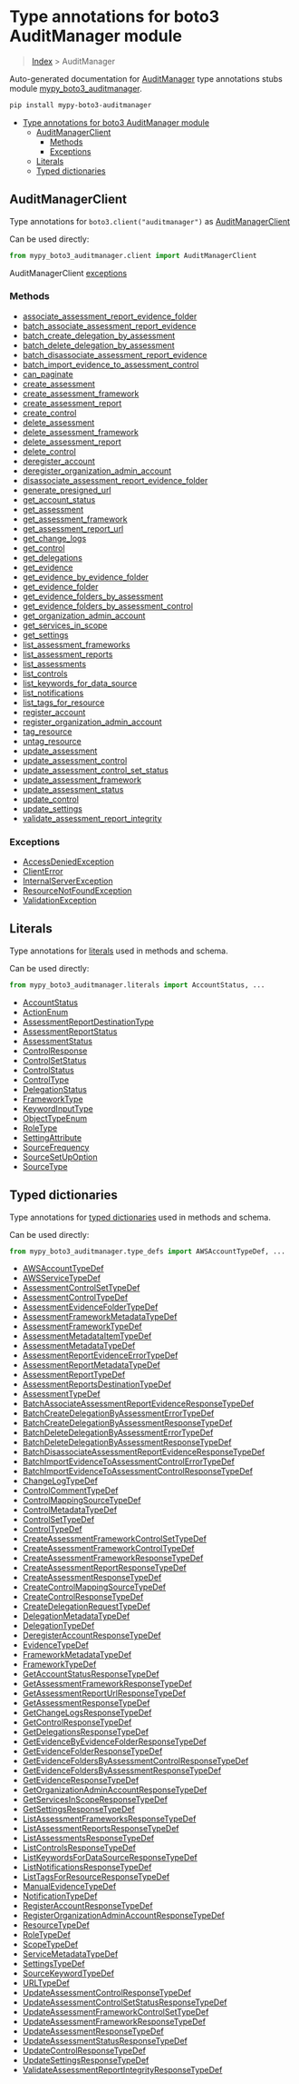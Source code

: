 # Type annotations for boto3 AuditManager module

> [Index](../README.md) > AuditManager

Auto-generated documentation for
[AuditManager](https://boto3.amazonaws.com/v1/documentation/api/latest/reference/services/auditmanager.html#AuditManager)
type annotations stubs module
[mypy_boto3_auditmanager](https://pypi.org/project/mypy-boto3-auditmanager/).

```bash
pip install mypy-boto3-auditmanager
```

- [Type annotations for boto3 AuditManager module](#type-annotations-for-boto3-auditmanager-module)
  - [AuditManagerClient](#auditmanagerclient)
    - [Methods](#methods)
    - [Exceptions](#exceptions)
  - [Literals](#literals)
  - [Typed dictionaries](#typed-dictionaries)

## AuditManagerClient

Type annotations for `boto3.client("auditmanager")` as
[AuditManagerClient](./client.md)

Can be used directly:

```python
from mypy_boto3_auditmanager.client import AuditManagerClient
```

AuditManagerClient [exceptions](./client.md#exceptions)

### Methods

- [associate_assessment_report_evidence_folder](./client.md#associate-assessment-report-evidence-folder)
- [batch_associate_assessment_report_evidence](./client.md#batch-associate-assessment-report-evidence)
- [batch_create_delegation_by_assessment](./client.md#batch-create-delegation-by-assessment)
- [batch_delete_delegation_by_assessment](./client.md#batch-delete-delegation-by-assessment)
- [batch_disassociate_assessment_report_evidence](./client.md#batch-disassociate-assessment-report-evidence)
- [batch_import_evidence_to_assessment_control](./client.md#batch-import-evidence-to-assessment-control)
- [can_paginate](./client.md#can-paginate)
- [create_assessment](./client.md#create-assessment)
- [create_assessment_framework](./client.md#create-assessment-framework)
- [create_assessment_report](./client.md#create-assessment-report)
- [create_control](./client.md#create-control)
- [delete_assessment](./client.md#delete-assessment)
- [delete_assessment_framework](./client.md#delete-assessment-framework)
- [delete_assessment_report](./client.md#delete-assessment-report)
- [delete_control](./client.md#delete-control)
- [deregister_account](./client.md#deregister-account)
- [deregister_organization_admin_account](./client.md#deregister-organization-admin-account)
- [disassociate_assessment_report_evidence_folder](./client.md#disassociate-assessment-report-evidence-folder)
- [generate_presigned_url](./client.md#generate-presigned-url)
- [get_account_status](./client.md#get-account-status)
- [get_assessment](./client.md#get-assessment)
- [get_assessment_framework](./client.md#get-assessment-framework)
- [get_assessment_report_url](./client.md#get-assessment-report-url)
- [get_change_logs](./client.md#get-change-logs)
- [get_control](./client.md#get-control)
- [get_delegations](./client.md#get-delegations)
- [get_evidence](./client.md#get-evidence)
- [get_evidence_by_evidence_folder](./client.md#get-evidence-by-evidence-folder)
- [get_evidence_folder](./client.md#get-evidence-folder)
- [get_evidence_folders_by_assessment](./client.md#get-evidence-folders-by-assessment)
- [get_evidence_folders_by_assessment_control](./client.md#get-evidence-folders-by-assessment-control)
- [get_organization_admin_account](./client.md#get-organization-admin-account)
- [get_services_in_scope](./client.md#get-services-in-scope)
- [get_settings](./client.md#get-settings)
- [list_assessment_frameworks](./client.md#list-assessment-frameworks)
- [list_assessment_reports](./client.md#list-assessment-reports)
- [list_assessments](./client.md#list-assessments)
- [list_controls](./client.md#list-controls)
- [list_keywords_for_data_source](./client.md#list-keywords-for-data-source)
- [list_notifications](./client.md#list-notifications)
- [list_tags_for_resource](./client.md#list-tags-for-resource)
- [register_account](./client.md#register-account)
- [register_organization_admin_account](./client.md#register-organization-admin-account)
- [tag_resource](./client.md#tag-resource)
- [untag_resource](./client.md#untag-resource)
- [update_assessment](./client.md#update-assessment)
- [update_assessment_control](./client.md#update-assessment-control)
- [update_assessment_control_set_status](./client.md#update-assessment-control-set-status)
- [update_assessment_framework](./client.md#update-assessment-framework)
- [update_assessment_status](./client.md#update-assessment-status)
- [update_control](./client.md#update-control)
- [update_settings](./client.md#update-settings)
- [validate_assessment_report_integrity](./client.md#validate-assessment-report-integrity)

### Exceptions

- [AccessDeniedException](./client.md#accessdeniedexception)
- [ClientError](./client.md#clienterror)
- [InternalServerException](./client.md#internalserverexception)
- [ResourceNotFoundException](./client.md#resourcenotfoundexception)
- [ValidationException](./client.md#validationexception)

## Literals

Type annotations for [literals](./literals.md) used in methods and schema.

Can be used directly:

```python
from mypy_boto3_auditmanager.literals import AccountStatus, ...
```

- [AccountStatus](./literals.md#accountstatus)
- [ActionEnum](./literals.md#actionenum)
- [AssessmentReportDestinationType](./literals.md#assessmentreportdestinationtype)
- [AssessmentReportStatus](./literals.md#assessmentreportstatus)
- [AssessmentStatus](./literals.md#assessmentstatus)
- [ControlResponse](./literals.md#controlresponse)
- [ControlSetStatus](./literals.md#controlsetstatus)
- [ControlStatus](./literals.md#controlstatus)
- [ControlType](./literals.md#controltype)
- [DelegationStatus](./literals.md#delegationstatus)
- [FrameworkType](./literals.md#frameworktype)
- [KeywordInputType](./literals.md#keywordinputtype)
- [ObjectTypeEnum](./literals.md#objecttypeenum)
- [RoleType](./literals.md#roletype)
- [SettingAttribute](./literals.md#settingattribute)
- [SourceFrequency](./literals.md#sourcefrequency)
- [SourceSetUpOption](./literals.md#sourcesetupoption)
- [SourceType](./literals.md#sourcetype)

## Typed dictionaries

Type annotations for [typed dictionaries](./type_defs.md) used in methods and
schema.

Can be used directly:

```python
from mypy_boto3_auditmanager.type_defs import AWSAccountTypeDef, ...
```

- [AWSAccountTypeDef](./type_defs.md#awsaccounttypedef)
- [AWSServiceTypeDef](./type_defs.md#awsservicetypedef)
- [AssessmentControlSetTypeDef](./type_defs.md#assessmentcontrolsettypedef)
- [AssessmentControlTypeDef](./type_defs.md#assessmentcontroltypedef)
- [AssessmentEvidenceFolderTypeDef](./type_defs.md#assessmentevidencefoldertypedef)
- [AssessmentFrameworkMetadataTypeDef](./type_defs.md#assessmentframeworkmetadatatypedef)
- [AssessmentFrameworkTypeDef](./type_defs.md#assessmentframeworktypedef)
- [AssessmentMetadataItemTypeDef](./type_defs.md#assessmentmetadataitemtypedef)
- [AssessmentMetadataTypeDef](./type_defs.md#assessmentmetadatatypedef)
- [AssessmentReportEvidenceErrorTypeDef](./type_defs.md#assessmentreportevidenceerrortypedef)
- [AssessmentReportMetadataTypeDef](./type_defs.md#assessmentreportmetadatatypedef)
- [AssessmentReportTypeDef](./type_defs.md#assessmentreporttypedef)
- [AssessmentReportsDestinationTypeDef](./type_defs.md#assessmentreportsdestinationtypedef)
- [AssessmentTypeDef](./type_defs.md#assessmenttypedef)
- [BatchAssociateAssessmentReportEvidenceResponseTypeDef](./type_defs.md#batchassociateassessmentreportevidenceresponsetypedef)
- [BatchCreateDelegationByAssessmentErrorTypeDef](./type_defs.md#batchcreatedelegationbyassessmenterrortypedef)
- [BatchCreateDelegationByAssessmentResponseTypeDef](./type_defs.md#batchcreatedelegationbyassessmentresponsetypedef)
- [BatchDeleteDelegationByAssessmentErrorTypeDef](./type_defs.md#batchdeletedelegationbyassessmenterrortypedef)
- [BatchDeleteDelegationByAssessmentResponseTypeDef](./type_defs.md#batchdeletedelegationbyassessmentresponsetypedef)
- [BatchDisassociateAssessmentReportEvidenceResponseTypeDef](./type_defs.md#batchdisassociateassessmentreportevidenceresponsetypedef)
- [BatchImportEvidenceToAssessmentControlErrorTypeDef](./type_defs.md#batchimportevidencetoassessmentcontrolerrortypedef)
- [BatchImportEvidenceToAssessmentControlResponseTypeDef](./type_defs.md#batchimportevidencetoassessmentcontrolresponsetypedef)
- [ChangeLogTypeDef](./type_defs.md#changelogtypedef)
- [ControlCommentTypeDef](./type_defs.md#controlcommenttypedef)
- [ControlMappingSourceTypeDef](./type_defs.md#controlmappingsourcetypedef)
- [ControlMetadataTypeDef](./type_defs.md#controlmetadatatypedef)
- [ControlSetTypeDef](./type_defs.md#controlsettypedef)
- [ControlTypeDef](./type_defs.md#controltypedef)
- [CreateAssessmentFrameworkControlSetTypeDef](./type_defs.md#createassessmentframeworkcontrolsettypedef)
- [CreateAssessmentFrameworkControlTypeDef](./type_defs.md#createassessmentframeworkcontroltypedef)
- [CreateAssessmentFrameworkResponseTypeDef](./type_defs.md#createassessmentframeworkresponsetypedef)
- [CreateAssessmentReportResponseTypeDef](./type_defs.md#createassessmentreportresponsetypedef)
- [CreateAssessmentResponseTypeDef](./type_defs.md#createassessmentresponsetypedef)
- [CreateControlMappingSourceTypeDef](./type_defs.md#createcontrolmappingsourcetypedef)
- [CreateControlResponseTypeDef](./type_defs.md#createcontrolresponsetypedef)
- [CreateDelegationRequestTypeDef](./type_defs.md#createdelegationrequesttypedef)
- [DelegationMetadataTypeDef](./type_defs.md#delegationmetadatatypedef)
- [DelegationTypeDef](./type_defs.md#delegationtypedef)
- [DeregisterAccountResponseTypeDef](./type_defs.md#deregisteraccountresponsetypedef)
- [EvidenceTypeDef](./type_defs.md#evidencetypedef)
- [FrameworkMetadataTypeDef](./type_defs.md#frameworkmetadatatypedef)
- [FrameworkTypeDef](./type_defs.md#frameworktypedef)
- [GetAccountStatusResponseTypeDef](./type_defs.md#getaccountstatusresponsetypedef)
- [GetAssessmentFrameworkResponseTypeDef](./type_defs.md#getassessmentframeworkresponsetypedef)
- [GetAssessmentReportUrlResponseTypeDef](./type_defs.md#getassessmentreporturlresponsetypedef)
- [GetAssessmentResponseTypeDef](./type_defs.md#getassessmentresponsetypedef)
- [GetChangeLogsResponseTypeDef](./type_defs.md#getchangelogsresponsetypedef)
- [GetControlResponseTypeDef](./type_defs.md#getcontrolresponsetypedef)
- [GetDelegationsResponseTypeDef](./type_defs.md#getdelegationsresponsetypedef)
- [GetEvidenceByEvidenceFolderResponseTypeDef](./type_defs.md#getevidencebyevidencefolderresponsetypedef)
- [GetEvidenceFolderResponseTypeDef](./type_defs.md#getevidencefolderresponsetypedef)
- [GetEvidenceFoldersByAssessmentControlResponseTypeDef](./type_defs.md#getevidencefoldersbyassessmentcontrolresponsetypedef)
- [GetEvidenceFoldersByAssessmentResponseTypeDef](./type_defs.md#getevidencefoldersbyassessmentresponsetypedef)
- [GetEvidenceResponseTypeDef](./type_defs.md#getevidenceresponsetypedef)
- [GetOrganizationAdminAccountResponseTypeDef](./type_defs.md#getorganizationadminaccountresponsetypedef)
- [GetServicesInScopeResponseTypeDef](./type_defs.md#getservicesinscoperesponsetypedef)
- [GetSettingsResponseTypeDef](./type_defs.md#getsettingsresponsetypedef)
- [ListAssessmentFrameworksResponseTypeDef](./type_defs.md#listassessmentframeworksresponsetypedef)
- [ListAssessmentReportsResponseTypeDef](./type_defs.md#listassessmentreportsresponsetypedef)
- [ListAssessmentsResponseTypeDef](./type_defs.md#listassessmentsresponsetypedef)
- [ListControlsResponseTypeDef](./type_defs.md#listcontrolsresponsetypedef)
- [ListKeywordsForDataSourceResponseTypeDef](./type_defs.md#listkeywordsfordatasourceresponsetypedef)
- [ListNotificationsResponseTypeDef](./type_defs.md#listnotificationsresponsetypedef)
- [ListTagsForResourceResponseTypeDef](./type_defs.md#listtagsforresourceresponsetypedef)
- [ManualEvidenceTypeDef](./type_defs.md#manualevidencetypedef)
- [NotificationTypeDef](./type_defs.md#notificationtypedef)
- [RegisterAccountResponseTypeDef](./type_defs.md#registeraccountresponsetypedef)
- [RegisterOrganizationAdminAccountResponseTypeDef](./type_defs.md#registerorganizationadminaccountresponsetypedef)
- [ResourceTypeDef](./type_defs.md#resourcetypedef)
- [RoleTypeDef](./type_defs.md#roletypedef)
- [ScopeTypeDef](./type_defs.md#scopetypedef)
- [ServiceMetadataTypeDef](./type_defs.md#servicemetadatatypedef)
- [SettingsTypeDef](./type_defs.md#settingstypedef)
- [SourceKeywordTypeDef](./type_defs.md#sourcekeywordtypedef)
- [URLTypeDef](./type_defs.md#urltypedef)
- [UpdateAssessmentControlResponseTypeDef](./type_defs.md#updateassessmentcontrolresponsetypedef)
- [UpdateAssessmentControlSetStatusResponseTypeDef](./type_defs.md#updateassessmentcontrolsetstatusresponsetypedef)
- [UpdateAssessmentFrameworkControlSetTypeDef](./type_defs.md#updateassessmentframeworkcontrolsettypedef)
- [UpdateAssessmentFrameworkResponseTypeDef](./type_defs.md#updateassessmentframeworkresponsetypedef)
- [UpdateAssessmentResponseTypeDef](./type_defs.md#updateassessmentresponsetypedef)
- [UpdateAssessmentStatusResponseTypeDef](./type_defs.md#updateassessmentstatusresponsetypedef)
- [UpdateControlResponseTypeDef](./type_defs.md#updatecontrolresponsetypedef)
- [UpdateSettingsResponseTypeDef](./type_defs.md#updatesettingsresponsetypedef)
- [ValidateAssessmentReportIntegrityResponseTypeDef](./type_defs.md#validateassessmentreportintegrityresponsetypedef)
